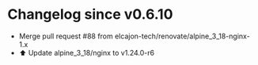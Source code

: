 # Changelog since v0.6.10
- Merge pull request #88 from elcajon-tech/renovate/alpine_3_18-nginx-1.x 
- ⬆️ Update alpine_3_18/nginx to v1.24.0-r6 
